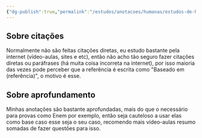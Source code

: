 ```yaml
---
{"dg-publish":true,"permalink":"/estudos/anotacoes/humanas/estudos-de-humanas/","updated":"2025-03-11T15:07:22.762-03:00"}
---
```


## Sobre citações

Normalmente não são feitas citações diretas, eu estudo bastante pela internet (vídeo-aulas, sites e etc), então não acho tão seguro fazer citações diretas ou paráfrases (há muita coisa incorreta na internet), por isso maioria das vezes pode perceber que a referência é escrita como "Baseado em (referência)", o motivo é esse.

## Sobre aprofundamento

Minhas anotações são bastante aprofundadas, mais do que o necessário para provas como Enem por exemplo, então seja cauteloso a usar elas como base caso esse seja o seu caso, recomendo mais vídeo-aulas resumo somadas de fazer questões para isso.